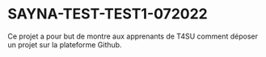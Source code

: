 # SAYNA-TEST-TEST1-072022
Ce projet a pour but de montre aux apprenants de T4SU comment déposer un projet sur la plateforme Github.
